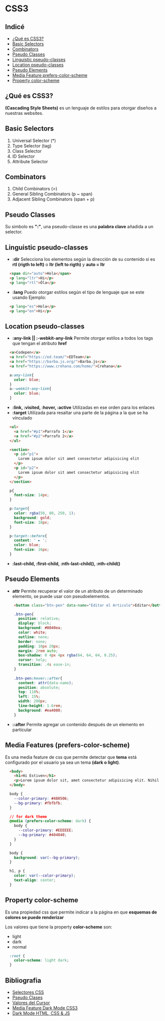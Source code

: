 # CSS3

## **Indicé**

- [¿Qué es CSS3?](#id1)
- [Basic Selectors](#id2)
- [Combinators](#id3)
- [Pseudo Classes](#id4)
- [Linguistic pseudo-classes](#id5)
- [Location pseudo-classes](#id6)
- [Pseudo Elements](#id7)
- [Media Feature prefers-color-scheme](#id8)
- [Property color-scheme](#id9)

<a id="id1"></a>

## **¿Qué es CSS3?**

**(Cascading Style Sheets)** es un lenguaje de estilos para otorgar diseños a nuestras websites.

<a id="id2"></a>

## **Basic Selectors**

1. Universal Selector (*)
2. Type Selector (tag)
3. Class Selector
4. ID Selector
5. Attribute Selector

<a id="id3"></a>

## **Combinators**

1. Child Combinators (>)
2. General Sibling Combinators (p ~ span)
3. Adjacent Sibling Combinators (span + p)

<a id="id4"></a>

## **Pseudo Classes**

Su simbolo es **":"**, una pseudo-classe es una **palabra clave** añadida a un selector.

<a id="id5"></a>

## **Linguistic pseudo-classes**
  
- **:dir** Selecciona los elementos según la dirección de su contenido si es **rtl (rigth to left)** o **ltr (left to rigth)** y **auto = ltr**

```HTML
  <span dir="auto">Hola</span>
  <p lang="ltr">Hi</p>
  <p lang="rtl">Óla</p>
```

- **:lang** Puedo otorgar estilos según el tipo de lenguaje que se este usando Ejemplo:

```HTML
  <p lang="es">Hola</p>
  <p lang="en">Hi</p>
```

<a id="id6"></a>

## **Location pseudo-classes**

- **:any-link || :-webkit-any-link** Permite otorgar estilos a todos los tags que tengan el atributo **href**

```HTML
  <a>Codepen</a>
  <a href="https://ed.team/">EDTeam</a>
  <a href="https://barba.js.org/">Barba.js</a>
  <a href="https://www.crehana.com/home/">Crehana</a>
```

```CSS
  a:any-link{
    color: blue; 
  } 
  a:-webkit-any-link{ 
    color: blue;
  }
```

- **:link, :visited, :hover, :active** Utilizadas en ese orden para los enlaces
- **:target** Utilizada para resaltar una parte de la página a la que se ha vínculado

```HTML
  <ul>
    <a href="#p1">Parrafo 1</a>
    <a href="#p2">Parrafo 2</a>
  </ul>

  <section>
    <p id="p1">
      Lorem ipsum dolor sit amet consectetur adipisicing elit
    </p>
    <p id="p2">
      Lorem ipsum dolor sit amet consectetur adipisicing elit
    </p>
  </section>
```

```CSS
  p{
    font-size: 14px;
  }

  p:target{
    color: rgba(50, 80, 250, 1);
    background: gold;
    font-size: 18px;
  }

  p:target::before{
    content: ' ► ';
    color: blue;
    font-size: 16px;
  }
```

- **:last-child, :first-child, :nth-last-child(), :nth-child()**

<a id="id7"></a>

## **Pseudo Elements**

- **attr** Permite recuperar el valor de un atributo de un determinado elemento, se puede usar con pseudoelementos.

```HTML
    <button class="btn-pen" data-name="Editar el Articulo">Editar</button>
```

```CSS
    .btn-pen{
      position: relative;
      display: block;
      background: #8040ea;
      color: white;
      outline: none;
      border: none;
      padding: 10px 20px;
      margin: 2rem auto;
      box-shadow: 0 4px 4px rgba(64, 64, 64, 0.25);
      cursor: help;
      transition: .4s ease-in;
    }
    
    .btn-pen:hover::after{
      content: attr(data-name);
      position: absolute;
      top: 110%;
      left: 15%;
      width: 200px;
      line-height: 1.6rem;
      background: #ea4080;
    }
```

- **::after** Permite agregar un contenido después de un elemento en particular

<a id="id8"></a>

## **Media Features (prefers-color-scheme)**

Es una media feature de css que permite detectar que **tema** está configurado por el usuario ya sea un tema **(dark o light)**.

```HTML
  <body>
    <h1>Hi Estiven</h1>
    <p>Lorem ipsum dolor sit, amet consectetur adipisicing elit. Nihil quod reiciendis eligendi quos.</p>
  </body>
```

```CSS
  body {
    --color-primary: #480506;
    --bg-primary: #fbfbfb;
  }

  // for dark theme
  @media (prefers-color-scheme: dark) {
    body {
      --color-primary: #EEEEEE;
      --bg-primary: #404040;
    }
  }

  body {
    background: var(--bg-primary);
  }

  h1, p {
    color: var(--color-primary);
    text-align: center;
  }
```
<a id="id9"></a>

## **Property color-scheme**

Es una propiedad css que permite indicar a la página en que **esquemas de colores se puede renderizar**

Los valores que tiene la property **color-scheme** son:

- light
- dark
- normal

```CSS
  :root {
    color-scheme: light dark;
  }
```

## **Bibliografia**

- [Selectores CSS](https://developer.mozilla.org/en-US/docs/Web/CSS/CSS_Selectors)
- [Pseudo Clases](https://developer.mozilla.org/en-US/docs/Web/CSS/Pseudo-classes)
- [Valores del Cursor](https://developer.mozilla.org/en-US/docs/Web/CSS/cursor)
- [Media Feature Dark Mode CSS3](https://developer.mozilla.org/en-US/docs/Web/CSS/@media/prefers-color-scheme)
- [Dark Mode HTML, CSS & JS](https://bluuweb.github.io/practicas/02-dark-mode/#detectar-configuracion)
